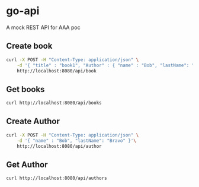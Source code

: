 # go-api

A mock REST API for AAA poc

## Create book

```bash
curl -X POST -H "Content-Type: application/json" \
    -d '{ "title" : "book1", "Author" : { "name" : "Bob", "lastName": "Bravo" }, "created" : "2009-11-10"}'\
    http://localhost:8080/api/book
```

## Get books

```bash
curl http://localhost:8080/api/books
```

## Create Author

```bash
curl -X POST -H "Content-Type: application/json" \
    -d '{ "name" : "Bob", "lastName": "Bravo" }'\
    http://localhost:8080/api/author
```

## Get Author

```bash
curl http://localhost:8080/api/authors
```
